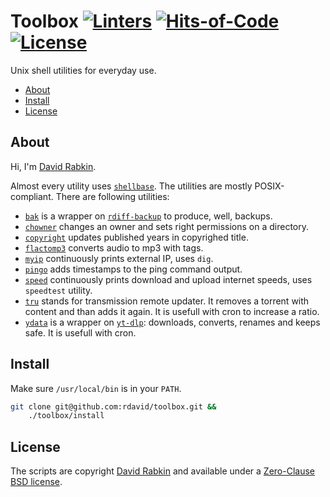 # Toolbox [![Linters](https://github.com/rdavid/toolbox/actions/workflows/lint.yml/badge.svg)](https://github.com/rdavid/toolbox/actions/workflows/lint.yml) [![Hits-of-Code](https://hitsofcode.com/github/rdavid/toolbox?branch=master)](https://hitsofcode.com/view/github/rdavid/toolbox?branch=master) [![License](https://img.shields.io/badge/license-0BSD-green)](https://github.com/rdavid/toolbox/blob/master/LICENSE)
Unix shell utilities for everyday use.

* [About](#about)
* [Install](#install)
* [License](#license)

## About
Hi, I'm [David Rabkin](http://cv.rabkin.co.il).

Almost every utility uses [`shellbase`](https://github.com/rdavid/shellbase).
The utilities are mostly POSIX-compliant. There are following utilities:
- [`bak`](app/bak) is a wrapper on
[`rdiff-backup`](https://github.com/rdiff-backup/rdiff-backup) to produce, well,
backups.
- [`chowner`](app/chowner) changes an owner and sets right permissions on a
directory.
- [`copyright`](app/copyright) updates published years in copyrighed title.
- [`flactomp3`](app/flactomp3) converts audio to mp3 with tags.
- [`myip`](app/myip) continuously prints external IP, uses `dig`.
- [`pingo`](app/pingo) adds timestamps to the ping command output.
- [`speed`](app/speed) continuously prints download and upload internet speeds,
uses `speedtest` utility.
- [`tru`](app/tru) stands for transmission remote updater. It removes a
torrent with content and than adds it again. It is usefull with cron to increase
a ratio.
- [`ydata`](app/ydata) is a wrapper on
[`yt-dlp`](https://github.com/yt-dlp/yt-dlp): downloads, converts, renames and
keeps safe. It is usefull with cron.

## Install
Make sure `/usr/local/bin` is in your `PATH`.
```sh
git clone git@github.com:rdavid/toolbox.git &&
	./toolbox/install
```
## License
The scripts are copyright [David Rabkin](http://cv.rabkin.co.il) and available
under a
[Zero-Clause BSD license](https://github.com/rdavid/toolbox/blob/master/LICENSE).

